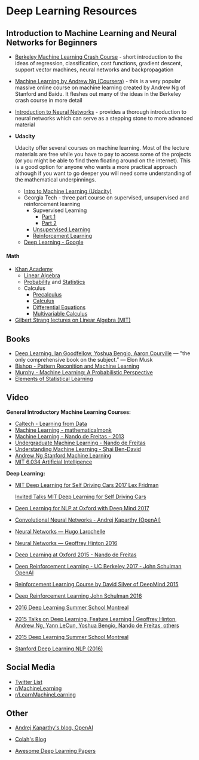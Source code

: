 # Deep Learning Resources

## Introduction to Machine Learning and Neural Networks for Beginners
* [Berkeley Machine Learning Crash Course](https://ml.berkeley.edu/blog/2016/11/06/tutorial-1/) - short introduction to the ideas of regression, classification, cost functions, gradient descent, support vector machines, neural networks and backpropagation
* [Machine Learning by Andrew Ng (Coursera)](https://www.youtube.com/playlist?list=PLVJA7edNhnRTYqqW5zIj0gkVmxWnkXqTP) - this is a very popular massive online course on machine learning created by Andrew Ng of Stanford and Baidu. It fleshes out many of the ideas in the Berkeley crash course in more detail
* [Introduction to Neural Networks](http://neuralnetworksanddeeplearning.com) - provides a thorough introduction to neural networks which can serve as a stepping stone to more advanced material
* **Udacity**

   Udacity offer several courses on machine learning. Most of the lecture materials are free while you have to pay to access some of the projects (or you might be able to find them floating around on the internet). This is a good option for anyone who wants a more practical approach although if you want to go deeper you will need some understanding of the mathematical underpinnings.

    * [Intro to Machine Learning (Udacity)](https://www.youtube.com/playlist?list=PLAwxTw4SYaPkQXg8TkVdIvYv4HfLG7SiH)
    * Georgia Tech - three part course on supervised, unsupervised and reinforcement learning
        * Supvervised Learning 
            * [Part 1](https://www.youtube.com/playlist?list=PLAwxTw4SYaPl0N6-e1GvyLp5-MUMUjOKo)
            * [Part 2](https://www.youtube.com/playlist?list=PLAwxTw4SYaPlkESDcHD-0oqVx5sAIgz7O)
        * [Unsupervised Learning](https://www.youtube.com/playlist?list=PLAwxTw4SYaPmaHhu-Lz3mhLSj-YH-JnG7)
        * [Reinforcement Learning](https://www.youtube.com/playlist?list=PLAwxTw4SYaPnidDwo9e2c7ixIsu_pdSNp)
    * [Deep Learning - Google](https://www.youtube.com/playlist?list=PLAwxTw4SYaPn_OWPFT9ulXLuQrImzHfOV)

#### Math
* [Khan Academy](https://www.khanacademy.org)
    * [Linear Algebra](https://www.youtube.com/playlist?list=PLFD0EB975BA0CC1E0)
    * [Probability](https://www.youtube.com/playlist?list=PLC58778F28211FA19) and [Statistics](https://www.youtube.com/playlist?list=PL1328115D3D8A2566)
    * Calculus
        * [Precalculus](https://www.youtube.com/playlist?list=PLE88E3C9C7791BD2D)
        * [Calculus](https://www.youtube.com/playlist?list=PL19E79A0638C8D449)
        * [Differential Equations](https://www.youtube.com/playlist?list=PL96AE8D9C68FEB902)
        * [Multivariable Calculus](https://www.youtube.com/playlist?list=PLSQl0a2vh4HC5feHa6Rc5c0wbRTx56nF7)
* [Gilbert Strang lectures on Linear Algebra (MIT)](https://www.youtube.com/playlist?list=PL49CF3715CB9EF31D)

## Books

* [Deep Learning, Ian Goodfellow, Yoshua Bengio, Aaron Courville](http://www.deeplearningbook.org/) — "the only comprehensive book on the subject.” — Elon Musk
* [Bishop - Pattern Reconition and Machine Learning](http://users.isr.ist.utl.pt/~wurmd/Livros/school/Bishop%20-%20Pattern%20Recognition%20And%20Machine%20Learning%20-%20Springer%20%202006.pdf)
* [Murphy - Machine Learning: A Probabilistic Perspective](https://www.cse.iitk.ac.in/users/aayush/mail/machineLearningAProbabilisticPerspectiveMurphy.pdf)
* [Elements of Statistical Learning](http://statweb.stanford.edu/~tibs/ElemStatLearn/printings/ESLII_print10.pdf)

## Video

**General Introductory Machine Learning Courses:**

* [Caltech - Learning from Data](https://www.youtube.com/playlist?list=PLD63A284B7615313A)
* [Machine Learning - mathematicalmonk](https://www.youtube.com/playlist?list=PLD0F06AA0D2E8FFBA)
* [Machine Learning - Nando de Freitas - 2013](https://www.youtube.com/playlist?list=PLE6Wd9FR--EdyJ5lbFl8UuGjecvVw66F6)
* [Undergraduate Machine Learning - Nando de Freitas](https://www.youtube.com/playlist?list=PLE6Wd9FR--Ecf_5nCbnSQMHqORpiChfJf)
* [Understanding Machine Learning - Shai Ben-David](https://www.youtube.com/playlist?list=PLFze15KrfxbH8SE4FgOHpMSY1h5HiRLMm)
* [Andrew Ng Stanford Machine Learning](https://www.youtube.com/playlist?list=PLA89DCFA6ADACE599)
* [MIT 6.034 Artificial Intelligence](https://www.youtube.com/playlist?list=PLnvKubj2-I2LhIibS8TOGC42xsD3-liux)

**Deep Learning:**

* [MIT Deep Learning for Self Driving Cars 2017 Lex Fridman](https://www.youtube.com/playlist?list=PLrAXtmErZgOeiKm4sgNOknGvNjby9efdf)

    [Invited Talks MIT Deep Learning for Self Driving Cars ](https://www.youtube.com/playlist?list=PLrAXtmErZgOfMuxkACrYnD2fTgbzk2THW)
* [Deep Learning for NLP at Oxford with Deep Mind 2017](https://www.youtube.com/playlist?list=PL613dYIGMXoZBtZhbyiBqb0QtgK6oJbpm)
* [Convolutional Neural Networks - Andrej Kaparthy (OpenAI)](https://www.youtube.com/playlist?list=PL16j5WbGpaM0_Tj8CRmurZ8Kk1gEBc7fg)
* [Neural Networks — Hugo Larochelle](https://www.youtube.com/playlist?list=PL6Xpj9I5qXYEcOhn7TqghAJ6NAPrNmUBH)
* [Neural Networks — Geoffrey Hinton 2016](https://www.youtube.com/playlist?list=PLoRl3Ht4JOcdU872GhiYWf6jwrk_SNhz9)
* [Deep Learning at Oxford 2015 - Nando de Freitas](https://www.youtube.com/playlist?list=PLE6Wd9FR--EfW8dtjAuPoTuPcqmOV53Fu)
* [Deep Reinforcement Learning - UC Berkeley 2017 - John Schulman OpenAI](https://www.youtube.com/playlist?list=PLkFD6_40KJIwTmSbCv9OVJB3YaO4sFwkX)
* [Reinforcement Learning Course by David Silver of DeepMind 2015](https://www.youtube.com/watch?v=2pWv7GOvuf0)
* [Deep Reinforcement Learning John Schulman 2016](https://www.youtube.com/watch?v=aUrX-rP_ss4)
* [2016 Deep Learning Summer School Montreal](http://videolectures.net/deeplearning2016_montreal/)
* [2015 Talks on Deep Learning, Feature Learning | Geoffrey Hinton, Andrew Ng, Yann LeCun, Yoshua Bengio, Nando de Freitas, others](https://www.youtube.com/playlist?list=PLHyI3Fbmv0SdzMHAy0aN59oYnLy5vyyTA)
* [2015 Deep Learning Summer School Montreal](http://videolectures.net/deeplearning2015_montreal/)
* [Stanford Deep Learning NLP (2016)](https://www.youtube.com/playlist?list=PLlJy-eBtNFt4CSVWYqscHDdP58M3zFHIG)

## Social Media
* [Twitter List](https://twitter.com/DL_ML_Loop/lists/deep-learning-loop/members)
* [r/MachineLearning](https://www.reddit.com/r/machinelearning)
* [r/LearnMachineLearning](https://www.reddit.com/r/learnmachinelearning)

## Other
* [Andrej Kaparthy's blog, OpenAI](https://karpathy.github.io/)
* [Colah's Blog](https://colah.github.io/)

* [Awesome Deep Learning Papers](https://github.com/terryum/awesome-deep-learning-papers)
